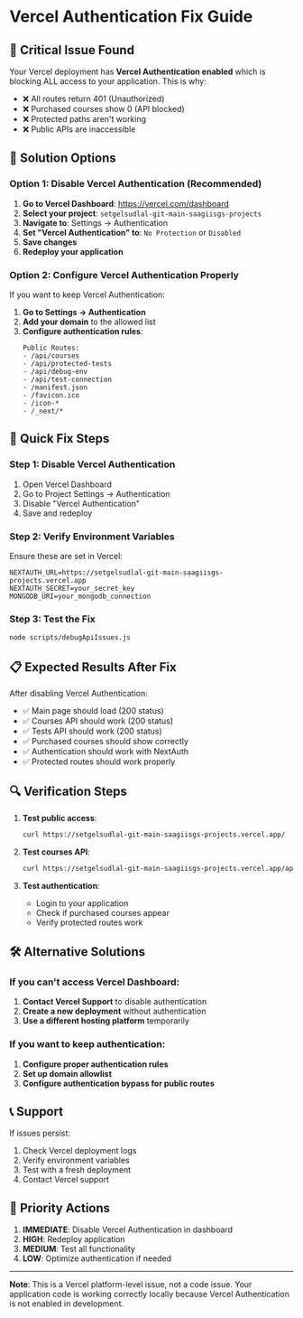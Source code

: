 # Vercel Authentication Fix Guide

## 🚨 Critical Issue Found

Your Vercel deployment has **Vercel Authentication enabled** which is blocking ALL access to your application. This is why:

- ❌ All routes return 401 (Unauthorized)
- ❌ Purchased courses show 0 (API blocked)
- ❌ Protected paths aren't working
- ❌ Public APIs are inaccessible

## 🔧 Solution Options

### Option 1: Disable Vercel Authentication (Recommended)

1. **Go to Vercel Dashboard**: https://vercel.com/dashboard
2. **Select your project**: `setgelsudlal-git-main-saagiisgs-projects`
3. **Navigate to**: Settings → Authentication
4. **Set "Vercel Authentication" to**: `No Protection` or `Disabled`
5. **Save changes**
6. **Redeploy your application**

### Option 2: Configure Vercel Authentication Properly

If you want to keep Vercel Authentication:

1. **Go to Settings → Authentication**
2. **Add your domain** to the allowed list
3. **Configure authentication rules**:
   ```
   Public Routes:
   - /api/courses
   - /api/protected-tests
   - /api/debug-env
   - /api/test-connection
   - /manifest.json
   - /favicon.ico
   - /icon-*
   - /_next/*
   ```

## 🚀 Quick Fix Steps

### Step 1: Disable Vercel Authentication
1. Open Vercel Dashboard
2. Go to Project Settings → Authentication
3. Disable "Vercel Authentication"
4. Save and redeploy

### Step 2: Verify Environment Variables
Ensure these are set in Vercel:
```
NEXTAUTH_URL=https://setgelsudlal-git-main-saagiisgs-projects.vercel.app
NEXTAUTH_SECRET=your_secret_key
MONGODB_URI=your_mongodb_connection
```

### Step 3: Test the Fix
```bash
node scripts/debugApiIssues.js
```

## 📋 Expected Results After Fix

After disabling Vercel Authentication:

- ✅ Main page should load (200 status)
- ✅ Courses API should work (200 status)
- ✅ Tests API should work (200 status)
- ✅ Purchased courses should show correctly
- ✅ Authentication should work with NextAuth
- ✅ Protected routes should work properly

## 🔍 Verification Steps

1. **Test public access**:
   ```bash
   curl https://setgelsudlal-git-main-saagiisgs-projects.vercel.app/
   ```

2. **Test courses API**:
   ```bash
   curl https://setgelsudlal-git-main-saagiisgs-projects.vercel.app/api/courses
   ```

3. **Test authentication**:
   - Login to your application
   - Check if purchased courses appear
   - Verify protected routes work

## 🛠️ Alternative Solutions

### If you can't access Vercel Dashboard:

1. **Contact Vercel Support** to disable authentication
2. **Create a new deployment** without authentication
3. **Use a different hosting platform** temporarily

### If you want to keep authentication:

1. **Configure proper authentication rules**
2. **Set up domain allowlist**
3. **Configure authentication bypass for public routes**

## 📞 Support

If issues persist:
1. Check Vercel deployment logs
2. Verify environment variables
3. Test with a fresh deployment
4. Contact Vercel support

## 🎯 Priority Actions

1. **IMMEDIATE**: Disable Vercel Authentication in dashboard
2. **HIGH**: Redeploy application
3. **MEDIUM**: Test all functionality
4. **LOW**: Optimize authentication if needed

---

**Note**: This is a Vercel platform-level issue, not a code issue. Your application code is working correctly locally because Vercel Authentication is not enabled in development. 